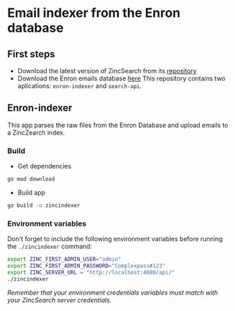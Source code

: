 # Email indexer from the Enron database
## First steps
- Download the latest version of ZincSearch from its [repository](https://github.com/zincsearch/zincsearch/releases)
- Download the Enron emails database [here](http://www.cs.cmu.edu/~enron/enron_mail_20110402.tgz)
This repository contains two aplications: `enron-indexer` and `search-api`.

## Enron-indexer
This app parses the raw files from the Enron Database and upload emails to a ZincZearch index.

### Build
- Get dependencies
```bash
go mod download
```
- Build app
```bash
go build -o zincindexer
```
### Environment variables
Don't forget to include the following environment variables before running the `./zincindexer` command:

```bash
export ZINC_FIRST_ADMIN_USER="admin"
export ZINC_FIRST_ADMIN_PASSWORD="Complexpass#123"
export ZINC_SERVER_URL = "http://localhost:4080/api/"
./zincindexer
```
_Remember that your environment credentials variables must match with your ZincSearch server credentials._
